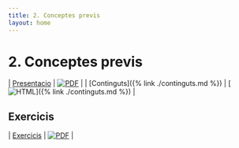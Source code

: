 ```yaml
---
title: 2. Conceptes previs
layout: home
---
```


# 2. Conceptes previs

| [Presentacio](3.1-conceptes_previs.pdf) | [![PDF](https://img.shields.io/badge/PDF-2--conceptes_previs.pdf-blue?logo=adobe-acrobat-reader&logoColor=white)](3.1-conceptes_previs.pdf) |
| [Continguts]({% link ./continguts.md %}) | [![HTML](https://img.shields.io/badge/HTML-continguts-blue?logo=html5&logoColor=white)]({% link ./continguts.md %}) |

## Exercicis

| [Exercicis](https://classroom.github.com/a/dLGXkYCq) | [![PDF](https://img.shields.io/badge/GitHub%20Classroom-Exercicis-blue?logo=github)](https://classroom.github.com/a/dLGXkYCq) |

